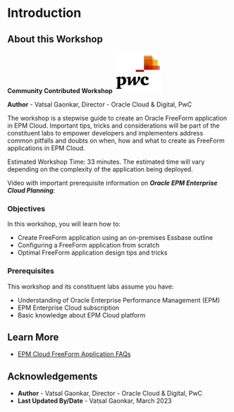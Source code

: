 # Introduction

## About this Workshop
**Community Contributed Workshop**	![Image alt text](images/pwc.png " ")

**Author** - Vatsal Gaonkar, Director - Oracle Cloud & Digital, PwC

The workshop is a stepwise guide to create an Oracle FreeForm application in EPM Cloud. Important tips, tricks and considerations will be part of the constituent labs to empower developers and implementers address common pitfalls and doubts on when, how and what to create as FreeForm applications in EPM Cloud.

Estimated Workshop Time: 33 minutes. The estimated time will vary depending on the complexity of the application being deployed.

Video with important prerequisite information on ***Oracle EPM Enterprise Cloud Planning***:

  [](youtube:tdgeyav2yvo)

### Objectives
In this workshop, you will learn how to:
* Create FreeForm application using an on-premises Essbase outline                                                                                                                       
* Configuring a FreeForm application from scratch
* Optimal FreeForm application design tips and tricks

### Prerequisites

This workshop and its constituent labs assume you have:
* Understanding of Oracle Enterprise Performance Management (EPM)
* EPM Enterprise Cloud subscription
* Basic knowledge about EPM Cloud platform

## Learn More

* [EPM Cloud FreeForm Application FAQs](https://docs.oracle.com/en/cloud/saas/planning-budgeting-cloud/pfusa/freeform_apps_faq.html)


## Acknowledgements
* **Author** - Vatsal Gaonkar, Director - Oracle Cloud & Digital, PwC
* **Last Updated By/Date** - Vatsal Gaonkar, March 2023
